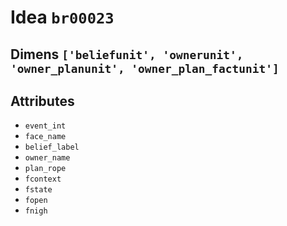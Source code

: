 # Idea `br00023`

## Dimens `['beliefunit', 'ownerunit', 'owner_planunit', 'owner_plan_factunit']`

## Attributes
- `event_int`
- `face_name`
- `belief_label`
- `owner_name`
- `plan_rope`
- `fcontext`
- `fstate`
- `fopen`
- `fnigh`
